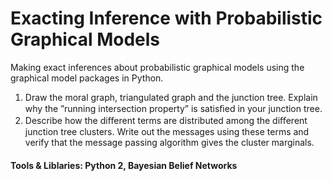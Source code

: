 # Exacting Inference with Probabilistic Graphical Models
Making exact inferences about probabilistic graphical models using the graphical model packages in Python.
1. Draw the moral graph, triangulated graph and the junction tree. Explain why the ”running intersection property” is satisﬁed in your junction tree.
2. Describe how the diﬀerent terms are distributed among the diﬀerent junction tree clusters. Write out the messages using these terms and verify that the message passing algorithm gives the cluster marginals.
#### Tools & Liblaries: Python 2, Bayesian Belief Networks

